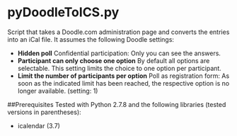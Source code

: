 pyDoodleToICS.py
==========================

Script that takes a Doodle.com administration page and converts the entries into an iCal file.  It assumes the following Doodle settings:

  * **Hidden poll** Confidential participation: Only you can see the answers.
  * **Participant can only choose one option** By default all options are selectable. This setting limits the choice to one option per participant.
  * **Limit the number of participants per option** Poll as registration form: As soon as the indicated limit has been reached, the respective option is no longer available. (setting: 1)

##Prerequisites
Tested with Python 2.7.8 and the following libraries (tested versions in parentheses):

  * icalendar (3.7)
